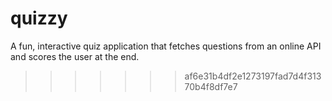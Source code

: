 # quizzy

A fun, interactive quiz application that fetches questions from an online API and scores the user at the end.

> > > > > > > af6e31b4df2e1273197fad7d4f31370b4f8df7e7
